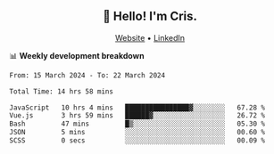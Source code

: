 
<h2 align="center">👋 Hello! I'm Cris.</h2>
<p align="center">
  <a href="https://www.criscunas.dev">Website</a> •
  <a href="https://www.linkedin.com/in/cristophercunas/">LinkedIn</a> 
</p>


📊 **Weekly development breakdown**
<!--START_SECTION:waka-->

```txt
From: 15 March 2024 - To: 22 March 2024

Total Time: 14 hrs 58 mins

JavaScript   10 hrs 4 mins   ████████████████▓░░░░░░░░   67.28 %
Vue.js       3 hrs 59 mins   ██████▓░░░░░░░░░░░░░░░░░░   26.72 %
Bash         47 mins         █▒░░░░░░░░░░░░░░░░░░░░░░░   05.30 %
JSON         5 mins          ░░░░░░░░░░░░░░░░░░░░░░░░░   00.60 %
SCSS         0 secs          ░░░░░░░░░░░░░░░░░░░░░░░░░   00.09 %
```

<!--END_SECTION:waka-->

